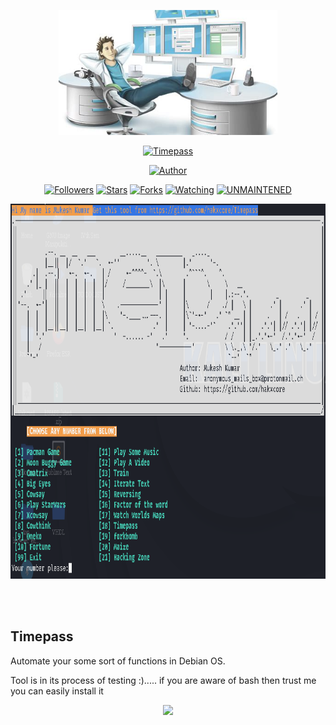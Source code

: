 <!-- Thanks for checking my sourcew code :) -->
<p align="center">
  <img src="https://raw.githubusercontent.com/hakxcore/Timepass/main/media/timepass.png" width="350" height="200"/>
</p>
<p align="center">
<a href="#"><img title="Timepass" src="https://img.shields.io/badge/-%20Timepass-green%3FcolorA%3D%2523ff0000%26colorB%3D%2523017e40"></a>
</p>
<p align="center">
<a href="https://github.com/hakxcore"><img title="Author" src="https://img.shields.io/badge/Author-mukesh%20kumar-red.svg?style=for-the-badge&logo=github"></a>
</p>
<p align="center">
<a href="https://github.com/hakxcore/followers"><img title="Followers" src="https://img.shields.io/github/followers/hakxcore?color=blue&style=flat-square"></a>
<a href="https://github.com/hakxcore/stargazers/"><img title="Stars" src="https://img.shields.io/github/stars/hakxcore/Timepass?color=red&style=flat-square"></a>
<a href="https://github.com/hakxcore/Timepass/network/members"><img title="Forks" src="https://img.shields.io/github/forks/hakxcore/Timepass?color=red&style=flat-square"></a>
<a href="https://github.com/hakxcore/Timepass/watchers"><img title="Watching" src="https://img.shields.io/github/watchers/hakxcore/Timepass?label=Watchers&color=blue&style=flat-square"></a>
<a href="#"><img title="UNMAINTENED" src="https://img.shields.io/badge/UNMAINTENED-YES-blue.svg"></a>
</p>
<p align="center">
  <img src="https://raw.githubusercontent.com/hakxcore/Timepass/main/media/timepassg.png" width="1000" height="600"/>
</p>
<br>
<br>

## Timepass

Automate your some sort of functions in Debian OS.

Tool is in its process of testing  :).....
if you are aware of bash then trust me you can easily install it




<p align="center">
  <img src="https://profile-counter.glitch.me/timepass/count.svg" />
</p>
